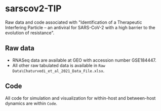 # sarscov2-TIP
Raw data and code associated with "Identification of a Therapeutic Interfering Particle – an antiviral for SARS-CoV-2 with a high barrier to the evolution of resistance".

## Raw data
- RNASeq data are available at GEO with accession number GSE184447.
- All other raw tabulated data is available in `Raw Data\Chaturvedi_et_al_2021_Data_File.xlsx`.

## Code
All code for simulation and visualization for within-host and between-host dynamics are within `Code`.
